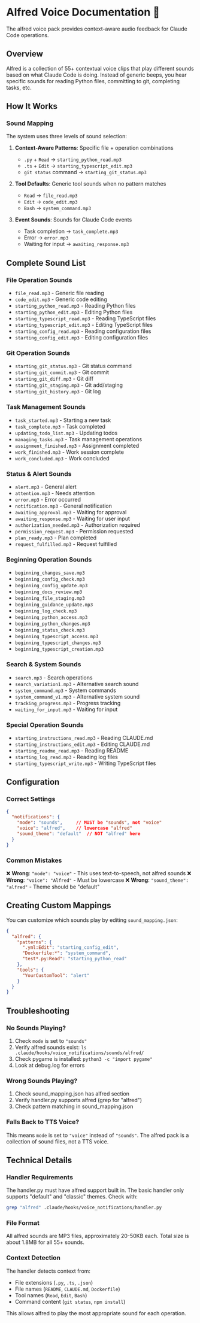 # Alfred Voice Documentation 🎵

The alfred voice pack provides context-aware audio feedback for Claude Code operations.

## Overview

Alfred is a collection of 55+ contextual voice clips that play different sounds based on what Claude Code is doing. Instead of generic beeps, you hear specific sounds for reading Python files, committing to git, completing tasks, etc.

## How It Works

### Sound Mapping

The system uses three levels of sound selection:

1. **Context-Aware Patterns**: Specific file + operation combinations
   - `.py` + `Read` → `starting_python_read.mp3`
   - `.ts` + `Edit` → `starting_typescript_edit.mp3`
   - `git status` command → `starting_git_status.mp3`

2. **Tool Defaults**: Generic tool sounds when no pattern matches
   - `Read` → `file_read.mp3`
   - `Edit` → `code_edit.mp3`
   - `Bash` → `system_command.mp3`

3. **Event Sounds**: Sounds for Claude Code events
   - Task completion → `task_complete.mp3`
   - Error → `error.mp3`
   - Waiting for input → `awaiting_response.mp3`

## Complete Sound List

### File Operation Sounds
- `file_read.mp3` - Generic file reading
- `code_edit.mp3` - Generic code editing
- `starting_python_read.mp3` - Reading Python files
- `starting_python_edit.mp3` - Editing Python files
- `starting_typescript_read.mp3` - Reading TypeScript files
- `starting_typescript_edit.mp3` - Editing TypeScript files
- `starting_config_read.mp3` - Reading configuration files
- `starting_config_edit.mp3` - Editing configuration files

### Git Operation Sounds
- `starting_git_status.mp3` - Git status command
- `starting_git_commit.mp3` - Git commit
- `starting_git_diff.mp3` - Git diff
- `starting_git_staging.mp3` - Git add/staging
- `starting_git_history.mp3` - Git log

### Task Management Sounds
- `task_started.mp3` - Starting a new task
- `task_complete.mp3` - Task completed
- `updating_todo_list.mp3` - Updating todos
- `managing_tasks.mp3` - Task management operations
- `assignment_finished.mp3` - Assignment completed
- `work_finished.mp3` - Work session complete
- `work_concluded.mp3` - Work concluded

### Status & Alert Sounds
- `alert.mp3` - General alert
- `attention.mp3` - Needs attention
- `error.mp3` - Error occurred
- `notification.mp3` - General notification
- `awaiting_approval.mp3` - Waiting for approval
- `awaiting_response.mp3` - Waiting for user input
- `authorization_needed.mp3` - Authorization required
- `permission_request.mp3` - Permission requested
- `plan_ready.mp3` - Plan completed
- `request_fulfilled.mp3` - Request fulfilled

### Beginning Operation Sounds
- `beginning_changes_save.mp3`
- `beginning_config_check.mp3`
- `beginning_config_update.mp3`
- `beginning_docs_review.mp3`
- `beginning_file_staging.mp3`
- `beginning_guidance_update.mp3`
- `beginning_log_check.mp3`
- `beginning_python_access.mp3`
- `beginning_python_changes.mp3`
- `beginning_status_check.mp3`
- `beginning_typescript_access.mp3`
- `beginning_typescript_changes.mp3`
- `beginning_typescript_creation.mp3`

### Search & System Sounds
- `search.mp3` - Search operations
- `search_variation1.mp3` - Alternative search sound
- `system_command.mp3` - System commands
- `system_command_v1.mp3` - Alternative system sound
- `tracking_progress.mp3` - Progress tracking
- `waiting_for_input.mp3` - Waiting for input

### Special Operation Sounds
- `starting_instructions_read.mp3` - Reading CLAUDE.md
- `starting_instructions_edit.mp3` - Editing CLAUDE.md
- `starting_readme_read.mp3` - Reading README
- `starting_log_read.mp3` - Reading log files
- `starting_typescript_write.mp3` - Writing TypeScript files

## Configuration

### Correct Settings

```json
{
  "notifications": {
    "mode": "sounds",     // MUST be "sounds", not "voice"
    "voice": "alfred",    // lowercase "alfred"
    "sound_theme": "default"  // NOT "alfred" here
  }
}
```

### Common Mistakes

❌ **Wrong**: `"mode": "voice"` - This uses text-to-speech, not alfred sounds
❌ **Wrong**: `"voice": "Alfred"` - Must be lowercase
❌ **Wrong**: `"sound_theme": "alfred"` - Theme should be "default"

## Creating Custom Mappings

You can customize which sounds play by editing `sound_mapping.json`:

```json
{
  "alfred": {
    "patterns": {
      ".yml:Edit": "starting_config_edit",
      "Dockerfile:*": "system_command",
      "test*.py:Read": "starting_python_read"
    },
    "tools": {
      "YourCustomTool": "alert"
    }
  }
}
```

## Troubleshooting

### No Sounds Playing?

1. Check `mode` is set to `"sounds"`
2. Verify alfred sounds exist: `ls .claude/hooks/voice_notifications/sounds/alfred/`
3. Check pygame is installed: `python3 -c "import pygame"`
4. Look at debug.log for errors

### Wrong Sounds Playing?

1. Check sound_mapping.json has alfred section
2. Verify handler.py supports alfred (grep for "alfred")
3. Check pattern matching in sound_mapping.json

### Falls Back to TTS Voice?

This means `mode` is set to `"voice"` instead of `"sounds"`. The alfred pack is a collection of sound files, not a TTS voice.

## Technical Details

### Handler Requirements

The handler.py must have alfred support built in. The basic handler only supports "default" and "classic" themes. Check with:

```bash
grep "alfred" .claude/hooks/voice_notifications/handler.py
```

### File Format

All alfred sounds are MP3 files, approximately 20-50KB each. Total size is about 1.8MB for all 55+ sounds.

### Context Detection

The handler detects context from:
- File extensions (`.py`, `.ts`, `.json`)
- File names (`README`, `CLAUDE.md`, `Dockerfile`)
- Tool names (`Read`, `Edit`, `Bash`)
- Command content (`git status`, `npm install`)

This allows alfred to play the most appropriate sound for each operation.